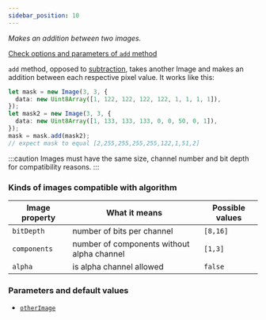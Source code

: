 ```yaml
---
sidebar_position: 10
---
```


_Makes an addition between two images._

[Check options and parameters of `add` method](https://image-js.github.io/image-js-typescript/classes/Image.html#add 'github.io link')

`add` method, opposed to [subtraction](./Subtraction.md 'internal link on subtract'), takes another Image and makes an addition between each respective pixel value.
It works like this:

```ts
let mask = new Image(3, 3, {
  data: new Uint8Array([1, 122, 122, 122, 122, 1, 1, 1, 1]),
});
let mask2 = new Image(3, 3, {
  data: new Uint8Array([1, 133, 133, 133, 0, 0, 50, 0, 1]),
});
mask = mask.add(mask2);
// expect mask to equal [2,255,255,255,255,122,1,51,2]
```

:::caution
Images must have the same size, channel number and bit depth for compatibility reasons.
:::

### Kinds of images compatible with algorithm

| Image property | What it means                              | Possible values |
| -------------- | ------------------------------------------ | --------------- |
| `bitDepth`     | number of bits per channel                 | `[8,16]`        |
| `components`   | number of components without alpha channel | `[1,3]`         |
| `alpha`        | is alpha channel allowed                   | `false`         |

### Parameters and default values

- [`otherImage`](https://image-js.github.io/image-js-typescript/classes/Mask.html#subtract 'github.io link')
